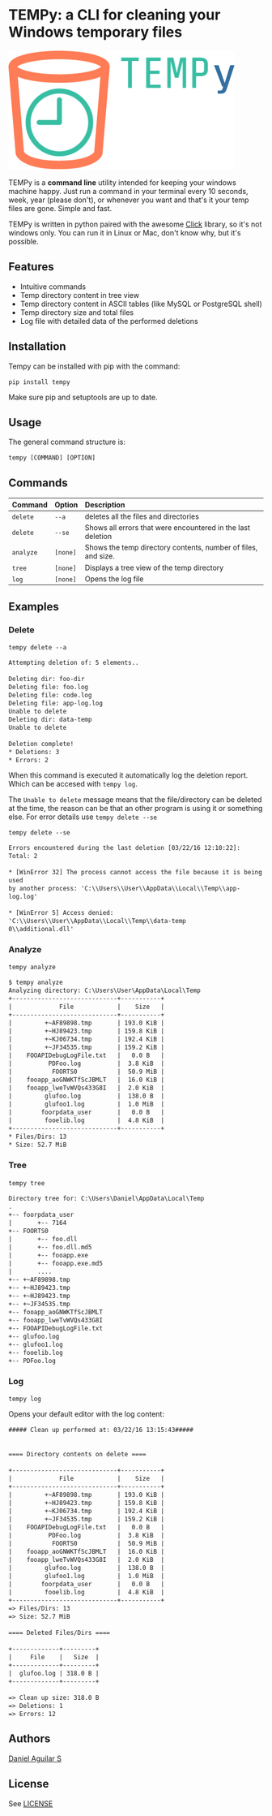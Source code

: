 # TEMPy: a CLI for cleaning your Windows temporary files

![TEMPy logo](assets/tempy.png)

TEMPy is a **command line** utility intended for keeping your windows machine happy. Just run a command in your terminal every 10 seconds, week, year (please don't), or whenever you want and that's it your temp files are gone. Simple and fast.

TEMPy is written in python paired with the awesome [Click](http://click.pocoo.org/) library, so it's not windows only. You can run it in Linux or Mac, don't know why, but it's possible.

## Features
* Intuitive commands
* Temp directory content in tree view
* Temp directory content in ASCII tables (like MySQL or PostgreSQL shell)
* Temp directory size and total files
* Log file with detailed data of the performed deletions

## Installation
Tempy can be installed with pip with the command:
```
pip install tempy
```
Make sure pip and setuptools are up to date.

## Usage
The general command structure is:
```
tempy [COMMAND] [OPTION]
```
## Commands
| Command       | Option        | Description |
| ------------- |:-------------|:-------------|
| `delete`      | `--a`        | deletes all the files and directories |
| `delete`      | `--se`       | Shows all errors that were encountered in the last deletion |
| `analyze`     | `[none]`     | Shows the temp directory contents, number of files, and size.
| `tree`        | `[none]`     | Displays a tree view of the temp directory
| `log`         | `[none]`     | Opens the log file

## Examples

### Delete
```
tempy delete --a
```
```
Attempting deletion of: 5 elements..

Deleting dir: foo-dir
Deleting file: foo.log
Deleting file: code.log
Deleting file: app-log.log
Unable to delete
Deleting dir: data-temp
Unable to delete

Deletion complete!
* Deletions: 3
* Errors: 2
```
When this command is executed it automatically log the deletion report. Which can be accesed with `tempy log`.

The `Unable to delete` message means that the file/directory can be deleted at the time, the reason can be that an other program is using it or something else. For error details use `tempy delete --se`

```
tempy delete --se
```
```
Errors encountered during the last deletion [03/22/16 12:10:22]:
Total: 2

* [WinError 32] The process cannot access the file because it is being used
by another process: 'C:\\Users\\User\\AppData\\Local\\Temp\\app-log.log'

* [WinError 5] Access denied: 'C:\\Users\\User\\AppData\\Local\\Temp\\data-temp
0\\additional.dll'
```

### Analyze
```
tempy analyze
```
```
$ tempy analyze
Analyzing directory: C:\Users\User\AppData\Local\Temp
+-----------------------------+-----------+
|             File            |    Size   |
+-----------------------------+-----------+
|         +~AF89898.tmp       | 193.0 KiB |
|         +~HJ89423.tmp       | 159.8 KiB |
|         +~KJ06734.tmp       | 192.4 KiB |
|         +~JF34535.tmp       | 159.2 KiB |
|    FOOAPIDebugLogFile.txt   |   0.0 B   |
|          PDFoo.log          |  3.8 KiB  |
|           FOORTS0           |  50.9 MiB |
|    fooapp_aoGNWKTfScJBMLT   |  16.0 KiB |
|    fooapp_lweTvWVQs433G8I   |  2.0 KiB  |
|         glufoo.log          |  138.0 B  |
|         glufoo1.log         |  1.0 MiB  |
|        foorpdata_user       |   0.0 B   |
|         fooelib.log         |  4.8 KiB  |
+-----------------------------+-----------+
* Files/Dirs: 13
* Size: 52.7 MiB
```
### Tree
```
tempy tree
```
```
Directory tree for: C:\Users\Daniel\AppData\Local\Temp
.
+-- foorpdata_user
|       +-- 7164
+-- FOORTS0
|       +-- foo.dll
|       +-- foo.dll.md5
|       +-- fooapp.exe
|       +-- fooapp.exe.md5
|       ....
+-- +~AF89898.tmp
+-- +~HJ89423.tmp
+-- +~HJ89423.tmp
+-- +~JF34535.tmp
+-- fooapp_aoGNWKTfScJBMLT
+-- fooapp_lweTvWVQs433G8I
+-- FOOAPIDebugLogFile.txt
+-- glufoo.log
+-- glufoo1.log
+-- fooelib.log
+-- PDFoo.log
```
### Log
```
tempy log
```
Opens your default editor with the log content:
```
##### Clean up performed at: 03/22/16 13:15:43#####


==== Directory contents on delete ====

+-----------------------------+-----------+
|             File            |    Size   |
+-----------------------------+-----------+
|         +~AF89898.tmp       | 193.0 KiB |
|         +~HJ89423.tmp       | 159.8 KiB |
|         +~KJ06734.tmp       | 192.4 KiB |
|         +~JF34535.tmp       | 159.2 KiB |
|    FOOAPIDebugLogFile.txt   |   0.0 B   |
|          PDFoo.log          |  3.8 KiB  |
|           FOORTS0           |  50.9 MiB |
|    fooapp_aoGNWKTfScJBMLT   |  16.0 KiB |
|    fooapp_lweTvWVQs433G8I   |  2.0 KiB  |
|         glufoo.log          |  138.0 B  |
|         glufoo1.log         |  1.0 MiB  |
|        foorpdata_user       |   0.0 B   |
|         fooelib.log         |  4.8 KiB  |
+-----------------------------+-----------+
=> Files/Dirs: 13
=> Size: 52.7 MiB

==== Deleted Files/Dirs ====

+-------------+---------+
|     File    |   Size  |
+-------------+---------+
|  glufoo.log | 318.0 B |
+-------------+---------+

=> Clean up size: 318.0 B
=> Deletions: 1
=> Errors: 12
```

## Authors
[Daniel Aguilar S](https://twitter.com/dasgaskl)

## License
See [LICENSE](https://github.com/Dascr32/tempy/blob/master/LICENSE)
